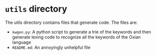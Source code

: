 # `utils` directory

The utils directory contains files that generate code.
The files are:
- `kwgen.py`: A python script to generate a trie of the keywords and then generate lexing code to recognize all the keywords of the Oxian language
- `README.md`: An annoyingly unhelpful file

